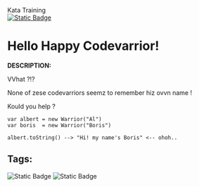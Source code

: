 Kata Training <br>
[![Static Badge](https://img.shields.io/badge/8kyu%20-%20black?style=flat&logo=codewars&labelColor=B1361E&color=black)](Javascript/8kyu)

# Hello Happy Codevarrior!

**DESCRIPTION:**

VVhat ?!?

None of zese codevarriors seemz to remember hiz ovvn name !

Kould you help ?

```
var albert = new Warrior("Al")
var boris  = new Warrior("Boris")

albert.toString() --> "Hi! my name's Boris" <-- ohoh..
```


## Tags:

![Static Badge](https://img.shields.io/badge/fundamentals%20-%20purple?style=plastic) ![Static Badge](https://img.shields.io/badge/object--oriented_Programing%20-%20maroon?style=plastic)
